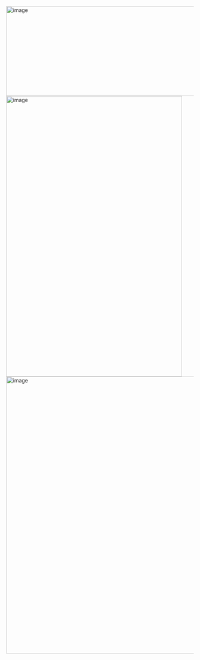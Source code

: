 <img width="1743" height="241" alt="image" src="https://github.com/user-attachments/assets/92db52f2-a24e-4b16-834c-f14d191e4943" />
<img width="472" height="752" alt="image" src="https://github.com/user-attachments/assets/4d1a8d21-46bc-4f71-b1d8-caca5741b313" />
<img width="539" height="743" alt="image" src="https://github.com/user-attachments/assets/cbe5e521-e8fe-4d1f-9e98-1bff7c6dbadb" />


